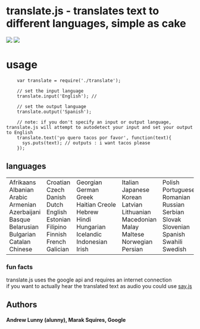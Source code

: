 # translate.js - translates text to different languages, simple as cake

<img src = "http://i.imgur.com/GJhm2.png" border = "0"/>

<img src = "http://dustinkirkland.files.wordpress.com/2009/08/babelfish1981.jpg" border = "0"/>

# usage

        var translate = require('./translate');
        
        // set the input language
        translate.input('English'); //
        
        // set the output language
        translate.output('Spanish');
        
        // note: if you don't specify an input or output language, translate.js will attempt to autodetect your input and set your output to English
        translate.text('yo quero tacos por favor', function(text){
          sys.puts(text); // outputs : i want tacos please
        }); 
        
## languages

<table><tbody><tr><td style="white-space: nowrap;">Afrikaans<br>Albanian<br>Arabic<br>Armenian<br>Azerbaijani<br>Basque<br>Belarusian<br>Bulgarian<br>Catalan<br>Chinese</td><td style="white-space: nowrap;">Croatian<br>Czech<br>Danish<br>Dutch<br>English<br>Estonian<br>Filipino<br>Finnish<br>French<br>Galician</td><td style="white-space: nowrap;">Georgian<br>German<br>Greek<br>Haitian Creole<br>Hebrew<br>Hindi<br>Hungarian<br>Icelandic<br>Indonesian<br>Irish</td><td style="white-space: nowrap;">Italian<br>Japanese<br>Korean<br>Latvian<br>Lithuanian<br>Macedonian<br>Malay<br>Maltese<br>Norwegian<br>Persian</td><td style="white-space: nowrap;">Polish<br>Portuguese<br>Romanian<br>Russian<br>Serbian<br>Slovak<br>Slovenian<br>Spanish<br>Swahili<br>Swedish</td><td style="white-space: nowrap;">Thai<br>Turkish<br>Ukrainian<br>Urdu<br>Vietnamese<br>Welsh<br>Yiddish</td></tr></tbody></table>

### fun facts

translate.js uses the google api and requires an internet connection<br/>
if you want to actually hear the translated text as audio you could use <a href = "http://github.com/marak/say.js/">say.js</a><br/>

## Authors
#### Andrew Lunny (alunny), Marak Squires, Google 
